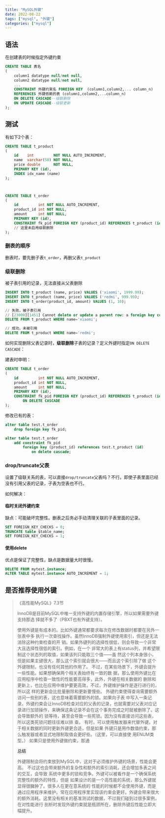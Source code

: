 ```yaml
---
title: "MySQL外键"
date: 2022-08-22
tags: ["mysql", "外键"]
categories: ["mysql"]
---
```


## 语法

在创建表的时候指定外键约束

```sql
CREATE TABLE 表名
(
    column1 datatype null/not null,
    column2 datatype null/not null,
    ...
    CONSTRAINT 外键约束名 FOREIGN KEY  (column1,column2,... column_n) 
    REFERENCES 外键依赖的表 (column1,column2,...column_n)
    ON DELETE CASCADE--级联删除
    ON UPDATE CASCADE--级联更新
);
```

## 测试

有如下2个表：

```sql
CREATE TABLE t_product
(
    id    int         NOT NULL AUTO_INCREMENT,
    name  varchar(50) NOT NULL,
    price double      NOT NULL,
    PRIMARY KEY (id),
    INDEX idx_name (name)
);



CREATE TABLE t_order
(
    id         int NOT NULL AUTO_INCREMENT,
    product_id int NOT NULL,
    amount     int NOT NULL,
    PRIMARY KEY (id),
    CONSTRAINT fk_pid FOREIGN KEY (product_id) REFERENCES t_product (id)
    // 这里未启用级联删除
);
```

### 删表的顺序

删表时，要先删子表`t_order`，再删父表`t_product`

### 级联删除

被子表引用的记录，无法直接从父表删除

```sql
INSERT INTO t_product (name, price) VALUES ('xiaomi', 1999.99);
INSERT INTO t_product (name, price) VALUES ('redmi', 999.99);
INSERT INTO t_order(product_id, amount) VALUES (1, 10);

// 失败，被子表引用
// [23000][1451] Cannot delete or update a parent row: a foreign key constraint fails
DELETE FROM t_product WHERE name='xiaomi';

// 成功，未被引用
DELETE FROM t_product WHERE name='redmi';
```

如何实现删除父表记录时，**级联删除**子表的记录？定义外键时指定`ON DELETE CASCADE`：

建表时申明：

```sql
CREATE TABLE t_order
(
    id         int NOT NULL AUTO_INCREMENT,
    product_id int NOT NULL,
    amount     int NOT NULL,
    PRIMARY KEY (id),
    CONSTRAINT fk_pid FOREIGN KEY (product_id) REFERENCES t_product (id) 
        ON DELETE CASCADE
);
```

修改已有的表：

```sql
alter table test.t_order
    drop foreign key fk_pid;

alter table test.t_order
    add constraint fk_pid
        foreign key (product_id) references test.t_product (id)
            on delete cascade;

```

### drop/truncate父表

设置了级联关系的表，可以直接`drop/truncate`父表吗？不行。即使子表里面已经没有引用父表的记录，子表为空表也不行。

如何解决：

#### 临时关闭外键约束

缺点：可能破坏完整性。删表之后务必手动清理关联的子表里面的记录。

```sql
SET FOREIGN_KEY_CHECKS = 0; 
TRUNCATE table $table_name; 
SET FOREIGN_KEY_CHECKS = 1;
```

#### 使用delete

优点是保证了完整性，缺点是数据量大时很慢。

```sql
DELETE FROM mytest.instance;
ALTER TABLE mytest.instance AUTO_INCREMENT = 1;
```

## 是否推荐使用外键

> 《高性能MySQL》7.3节
>
> InnoDB是目前MySQL中唯一支持外键的内置存储引擎，所以如果需要外键支持那选
> 择就不多了（PBXT也有外键支持）。
>
> 使用外键是有成本的。比如外键通常都要求每次在修改数据时都要在另外一张表中多
> 执行一次查找操作。虽然InnoDB强制外键使用索引，但还是无法消除这种约束检查的开
> 销。如果外键列的选择性很低，则会导致一个非常大且选择性很低的索引。例如，在一个
> 非常大的表上有status列，并希望限制这个状态列的取值，如果该列只能取三个值——虽
> 然这个列本身很小，但是如果主键很大，那么这个索引就会很大——而且这个索引除了做
> 这个外键限制，也没有任何其他的作用了。
> 不过，在某些场景下，外键会提升一些性能。如果想确保两个相关表始终有一致的数
> 据，那么使用外键比在应用程序中检查一致性的性能要高得多，此外，外键在相关数据的
> 删除和更新上，也比在应用中维护要更高效，不过，外键维护操作是逐行进行的，所以这
> 样的更新会比批量删除和更新要慢些。
> 外键约束使得查询需要额外访问一些别的表，这也意味着需要额外的锁。如果向子表
> 中写入一条记录，外键约束会让InnoDB检查对应的父表的记录，也就需要对父表对应记
> 录进行加锁操作，来确保这条记录不会在这个事务完成之时就被删除了。这会导致额外的
> 锁等待，甚至会导致一些死锁。因为没有直接访问这些表，所以这类死锁问题往往难以排
> 查。
> 有时，可以使用触发器来代替外键。对于相关数据的同时更新外键更合适，但是如果
> 外键只是用作数值约束，那么触发器或者显式地限制取值会更好些。（这里，可以直接使
> 用ENUM类型。）
> 如果只是使用外键做约束，那通
>
> **总结**
>
> 外键限制会将约束放到MySQL中，这对于必须维护外键的场景，性能会更高。
> 不过这也会带来额外的复杂性和额外的索引消耗，还会增加多表之间的交互，会导致
> 系统中更多的锁和竞争。外键可以被看作是一个确保系统完整性的额外的特性，但是
> 如果设计的是一个高性能的系统，那么外键就显得很臃肿了。很多人在更在意系统的
> 性能的时候都不会使用外键，而是通过应用程序来维护。常在应用程序里实现该约束会更好。外键会带来很大
> 的额外消耗。这里没有相关的基准测试的数据，不过我们碰到过很多案例，在对性能进行
> 剖析时发现外键约束就是瓶颈所在，删除外键后性能立即大幅提升。